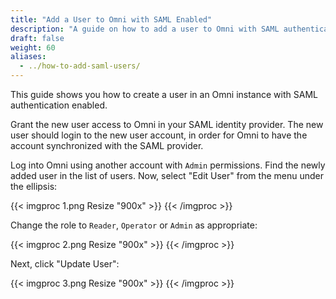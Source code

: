 ```yaml
---
title: "Add a User to Omni with SAML Enabled"
description: "A guide on how to add a user to Omni with SAML authentication enabled."
draft: false
weight: 60
aliases:
  - ../how-to-add-saml-users/
---
```


This guide shows you how to create a user in an Omni instance with SAML authentication enabled.

Grant the new user access to Omni in your SAML identity provider.
The new user should login to the new user account, in order for Omni to have the account synchronized with the SAML provider.

Log into Omni using another account with `Admin` permissions.
Find the newly added user in the list of users.
Now, select "Edit User" from the menu under the ellipsis:

{{< imgproc 1.png Resize "900x" >}}
{{< /imgproc >}}

Change the role to `Reader`, `Operator` or `Admin` as appropriate:

{{< imgproc 2.png Resize "900x" >}}
{{< /imgproc >}}

Next, click "Update User":

{{< imgproc 3.png Resize "900x" >}}
{{< /imgproc >}}
